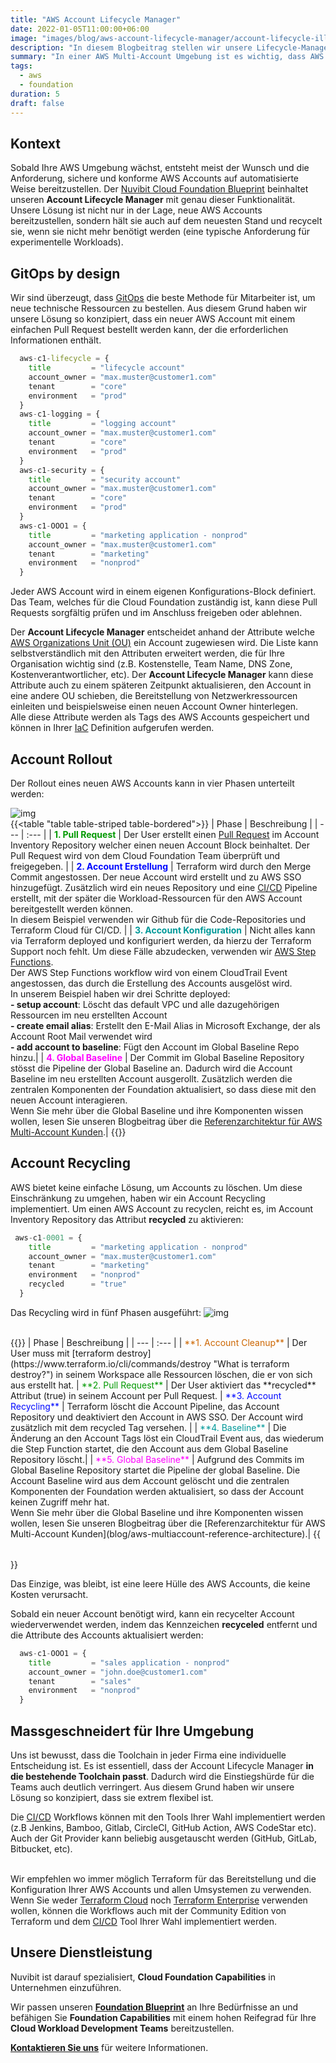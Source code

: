 ```yaml
---
title: "AWS Account Lifecycle Manager"
date: 2022-01-05T11:00:00+06:00
image: "images/blog/aws-account-lifecycle-manager/account-lifecycle-illustration.png"
description: "In diesem Blogbeitrag stellen wir unsere Lifecycle-Management-Lösung für AWS Accounts vor."
summary: "In einer AWS Multi-Account Umgebung ist es wichtig, dass AWS Accounts auf automatisierte Art und Weise erstellt, verwaltet und recycelt werden können. In diesem Blogbeitrag stellen wir unsere Lifecycle-Management-Lösung für AWS Accounts vor."
tags:
  - aws
  - foundation
duration: 5
draft: false
---
```

## Kontext
Sobald Ihre AWS Umgebung wächst, entsteht meist der Wunsch und die Anforderung, sichere und konforme AWS Accounts auf automatisierte Weise bereitzustellen.
Der [Nuvibit Cloud Foundation Blueprint](solutions/foundation-blueprint) beinhaltet unseren **Account Lifecycle Manager** mit genau dieser Funktionalität. Unsere Lösung ist nicht nur in der Lage, neue AWS Accounts bereitzustellen, sondern hält sie auch auf dem neuesten Stand und recycelt sie, wenn sie nicht mehr benötigt werden (eine typische Anforderung für experimentelle Workloads).

## GitOps by design
Wir sind überzeugt, dass [GitOps](faq/#gitops 'What is GitOps?') die beste Methode für Mitarbeiter ist, um neue technische Ressourcen zu bestellen.
Aus diesem Grund haben wir unsere Lösung so konzipiert, dass ein neuer AWS Account mit einem einfachen Pull Request bestellt werden kann, der die erforderlichen Informationen enthält.

```terraform {linenos=table,hl_lines=[],linenostart=50}
  aws-c1-lifecycle = {
    title         = "lifecycle account"
    account_owner = "max.muster@customer1.com"
    tenant        = "core"
    environment   = "prod"
  }
  aws-c1-logging = {
    title         = "logging account"
    account_owner = "max.muster@customer1.com"
    tenant        = "core"
    environment   = "prod"
  }
  aws-c1-security = {
    title         = "security account"
    account_owner = "max.muster@customer1.com"
    tenant        = "core"
    environment   = "prod"
  }
  aws-c1-OOO1 = {
    title         = "marketing application - nonprod"
    account_owner = "max.muster@customer1.com"
    tenant        = "marketing"
    environment   = "nonprod"
  }
```

Jeder AWS Account wird in einem eigenen Konfigurations-Block definiert.
Das Team, welches für die Cloud Foundation zuständig ist, kann diese Pull Requests sorgfältig prüfen und im Anschluss freigeben oder ablehnen.

Der **Account Lifecycle Manager** entscheidet anhand der Attribute welche [AWS Organizations Unit (OU)](https://docs.aws.amazon.com/organizations/latest/userguide/orgs_manage_ous.html) ein Account zugewiesen wird. 
Die Liste kann selbstverständlich mit den Attributen erweitert werden, die für Ihre Organisation wichtig sind (z.B. Kostenstelle, Team Name, DNS Zone, Kostenverantwortlicher, etc). 
Der **Account Lifecycle Manager** kann diese Attribute auch zu einem späteren Zeitpunkt aktualisieren, den Account in eine andere OU schieben, die Bereitstellung von Netzwerkressourcen einleiten und beispielsweise einen neuen Account Owner hinterlegen.<br/>
Alle diese Attribute werden als Tags des AWS Accounts gespeichert und können in Ihrer [IaC](faq/#iac 'What is Infrastructure as Code?') Definition aufgerufen werden.

## Account Rollout
Der Rollout eines neuen AWS Accounts kann in vier Phasen unterteilt werden:

![img](images/blog/aws-account-lifecycle-manager/rollout-diag-highres.png)
<br/>
{{<table "table table-striped table-bordered">}}
| Phase | Beschreibung |
| ---   | :---  |
| <span style="color: #009900">**1. Pull Request**</span> | Der User erstellt einen [Pull Request](https://docs.github.com/en/pull-requests/collaborating-with-pull-requests/proposing-changes-to-your-work-with-pull-requests/about-pull-requests) im Account Inventory Repository welcher einen neuen Account Block beinhaltet. Der Pull Request wird von dem Cloud Foundation Team überprüft und freigegeben. |
| <span style="color: #0008FF">**2. Account Erstellung**</span> | Terraform wird durch den Merge Commit angestossen. Der neue Account wird erstellt und zu AWS SSO hinzugefügt. Zusätzlich wird ein neues Repository und eine [CI/CD](faq/#cicd 'What is CI/CD?') Pipeline erstellt, mit der später die Workload-Ressourcen für den AWS Account bereitgestellt werden können. <br/> In diesem Beispiel verwenden wir Github für die Code-Repositories und Terraform Cloud für CI/CD. |
| <span style="color: #009999">**3. Account Konfiguration**</span> | Nicht alles kann via Terraform deployed und konfiguriert werden, da hierzu der Terraform Support noch fehlt. Um diese Fälle abzudecken, verwenden wir [AWS Step Functions](https://aws.amazon.com/step-functions/?step-functions.sort-by=item.additionalFields.postDateTime&step-functions.sort-order=desc). <br/>Der AWS Step Functions workflow wird von einem CloudTrail Event angestossen, das durch die Erstellung des Accounts ausgelöst wird.<br/>In unserem Beispiel haben wir drei Schritte deployed:<br/>**- setup account**: Löscht das default VPC und alle dazugehörigen Ressourcen im neu erstellten Account<br/>**- create email alias**: Erstellt den E-Mail Alias in Microsoft Exchange, der als Account Root Mail verwendet wird<br/>**- add account to baseline**: Fügt den Account im Global Baseline Repo hinzu.|
| <span style="color: #FF00FF">**4. Global Baseline**</span> | Der Commit im Global Baseline Repository stösst die Pipeline der Global Baseline an. Dadurch wird die Account Baseline im neu erstellten Account ausgerollt. Zusätzlich werden die zentralen Komponenten der Foundation aktualisiert, so dass diese mit den neuen Account interagieren.<br/>Wenn Sie mehr über die Global Baseline und ihre Komponenten wissen wollen, lesen Sie unseren Blogbeitrag über die [Referenzarchitektur für AWS Multi-Account Kunden](blog/aws-multiaccount-reference-architecture).|
{{</table>}}
<br/>

## Account Recycling
AWS bietet keine einfache Lösung, um Accounts zu löschen. 
Um diese Einschränkung zu umgehen, haben wir ein Account Recycling implementiert.
Um einen AWS Account zu recyclen, reicht es, im Account Inventory Repository das Attribut **recycled** zu aktivieren:

```terraform {linenos=table,hl_lines=[6],linenostart=50}
 aws-c1-0001 = {
    title         = "marketing application - nonprod"
    account_owner = "max.muster@customer1.com"
    tenant        = "marketing"
    environment   = "nonprod"
    recycled      = "true"
  }
```

Das Recycling wird in fünf Phasen ausgeführt:
![img](images/blog/aws-account-lifecycle-manager/recycling-diag-highres.png)

<br/>
{{<table "table table-striped table-bordered">}}
| Phase | Beschreibung |
| ---   | :---  |
| <span style="color: #CC6600">**1. Account Cleanup**</span> | Der User muss mit [terraform destroy](https://www.terraform.io/cli/commands/destroy "What is terraform destroy?") in seinem Workspace alle Ressourcen löschen, die er von sich aus erstellt hat.
| <span style="color: #009900">**2. Pull Request**</span> | Der User aktiviert das **recycled** Attribut (true) in seinem Account per Pull Request.
| <span style="color: #0008FF">**3. Account Recycling**</span> | Terraform löscht die Account Pipeline, das Account Repository und deaktiviert den Account in AWS SSO. Der Account wird zusätzlich mit dem recycled Tag versehen. |
| <span style="color: #009999">**4. Baseline**</span> | Die Änderung an den Account Tags löst ein CloudTrail Event aus, das wiederum die Step Function startet, die den Account aus dem Global Baseline Repository löscht.|
| <span style="color: #FF00FF">**5. Global Baseline**</span> | Aufgrund des Commits im Global Baseline Repository startet die Pipeline der global Baseline. Die Account Baseline wird aus dem Account gelöscht und die zentralen Komponenten der Foundation werden aktualisiert, so dass der Account keinen Zugriff mehr hat.<br/>Wenn Sie mehr über die Global Baseline und ihre Komponenten wissen wollen, lesen Sie unseren Blogbeitrag über die [Referenzarchitektur für AWS Multi-Account Kunden](blog/aws-multiaccount-reference-architecture).|
{{</table>}}
<br/>

Das Einzige, was bleibt, ist eine leere Hülle des AWS Accounts, die keine Kosten verursacht.<br/>

Sobald ein neuer Account benötigt wird, kann ein recycelter Account wiederverwendet werden, indem das Kennzeichen **recyceled** entfernt und die Attribute des Accounts aktualisiert werden:

```terraform {linenos=table,hl_lines=[],linenostart=50}
  aws-c1-OOO1 = {
    title         = "sales application - nonprod"
    account_owner = "john.doe@customer1.com"
    tenant        = "sales"
    environment   = "nonprod"
  }
```

## Massgeschneidert für Ihre Umgebung
Uns ist bewusst, dass die Toolchain in jeder Firma eine individuelle Entscheidung ist. 
Es ist essentiell, dass der Account Lifecycle Manager **in die bestehende Toolchain passt**. 
Dadurch wird die Einstiegshürde für die Teams auch deutlich verringert.
Aus diesem Grund haben wir unsere Lösung so konzipiert, dass sie extrem flexibel ist.<br/>

Die [CI/CD](faq/#cicd 'What is CI/CD?') Workflows können mit den Tools Ihrer Wahl implementiert werden (z.B Jenkins, Bamboo, Gitlab, CircleCI, GitHub Action, AWS CodeStar etc). Auch der Git Provider kann beliebig ausgetauscht werden (GitHub, GitLab, Bitbucket, etc).<br/><br/>

Wir empfehlen wo immer möglich Terraform für das Bereitstellung und die Konfiguration Ihrer AWS Accounts und allen Umsystemen zu verwenden. 
Wenn Sie weder [Terraform Cloud](https://www.terraform.io/cloud) noch [Terraform Enterprise](https://www.terraform.io/enterprise) verwenden wollen, können die Workflows auch mit der Community Edition von Terraform und dem [CI/CD](faq/#cicd 'What is CI/CD?') Tool Ihrer Wahl implementiert werden.

## Unsere Dienstleistung
Nuvibit ist darauf spezialisiert, **Cloud Foundation Capabilities** in Unternehmen einzuführen.

Wir passen unseren **[Foundation Blueprint](solutions/foundation-blueprint "Foundation Blueprint Produktseite")** an Ihre Bedürfnisse an und befähigen Sie **Foundation Capabilities** mit einem hohen Reifegrad für Ihre **Cloud Workload Development Teams** bereitzustellen.

**[Kontaktieren Sie uns](/contact/ 'Kontaktieren Sie uns für weitere Informationen.')** für weitere Informationen.